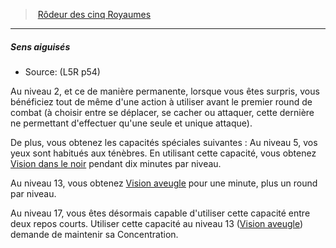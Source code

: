 ﻿---
!Generic
Id: l5r_ranger_hd.md#sens-aiguisés
ParentLink: l5r_ranger_hd.md#rôdeur-des-cinq-royaumes
Name: Sens aiguisés
ParentName: Rôdeur des cinq Royaumes
NameLevel: 5
Source: (L5R p54)
---
> [Rôdeur des cinq Royaumes](hd_l5r_ranger.md)

---

##### Sens aiguisés

- Source: (L5R p54)

Au niveau 2, et ce de manière permanente, lorsque vous êtes surpris, vous bénéficiez tout de même d'une action à utiliser avant le premier round de combat (à choisir entre se déplacer, se cacher ou attaquer, cette dernière ne permettant d'effectuer qu'une seule et unique attaque).

De plus, vous obtenez les capacités spéciales suivantes : Au niveau 5, vos yeux sont habitués aux ténèbres. En utilisant cette capacité, vous obtenez [Vision dans le noir](hd_environment_vision_dans_le_noir.md) pendant dix minutes par niveau.

Au niveau 13, vous obtenez [Vision aveugle](hd_environment_vision_aveugle.md) pour une minute, plus un round par niveau.

Au niveau 17, vous êtes désormais capable d'utiliser cette capacité entre deux repos courts. Utiliser cette capacité au niveau 13 ([Vision aveugle](hd_environment_vision_aveugle.md)) demande de maintenir sa Concentration.

